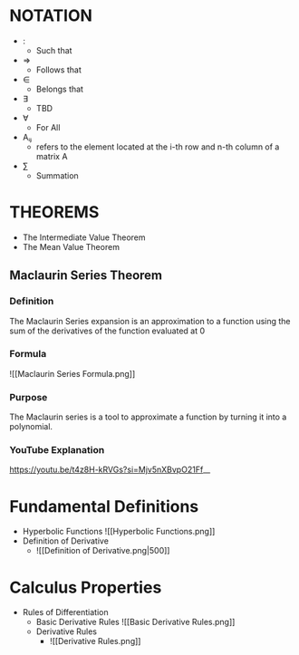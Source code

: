 # NOTATION
- :
	- Such that
- ⇒
	- Follows that
- ∈
	- Belongs that
- ∃
	- TBD
- ∀
	- For All
-  Aᵢⱼ
	- refers to the element located at the i-th row and n-th column of a matrix A
- ∑
	- Summation
# THEOREMS
* The Intermediate Value Theorem
* The Mean Value Theorem
## Maclaurin Series Theorem
### Definition
The Maclaurin Series expansion is an approximation to a function using the sum of the derivatives of the function evaluated at 0
### Formula 
![[Maclaurin Series Formula.png]]
### Purpose
The Maclaurin series is a tool to approximate a function by turning it into a polynomial.
### YouTube Explanation
https://youtu.be/t4z8H-kRVGs?si=Mjv5nXBvpO21Ff__
# Fundamental Definitions
- Hyperbolic Functions
	 ![[Hyperbolic Functions.png]]
- Definition of Derivative
	- ![[Definition of Derivative.png|500]]
# Calculus Properties
- Rules of Differentiation
	- Basic Derivative Rules
		 ![[Basic Derivative Rules.png]]
	-  Derivative Rules
		- ![[Derivative Rules.png]]
